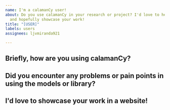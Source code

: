 ```yaml
---
name: I'm a calamanCy user!
about: Do you use calamanCy in your research or project? I'd love to hear from you
  and hopefully showcase your work!
title: "[USER]"
labels: users
assignees: ljvmiranda921

---
```


## Briefly, how are you using calamanCy?

## Did you encounter any problems or pain points in using the models or library?

## I'd love to showcase your work in a website! 

<!-- Feel free to add a link of your work / publication here so I can add it to the growing list of calamanCy users! -->
